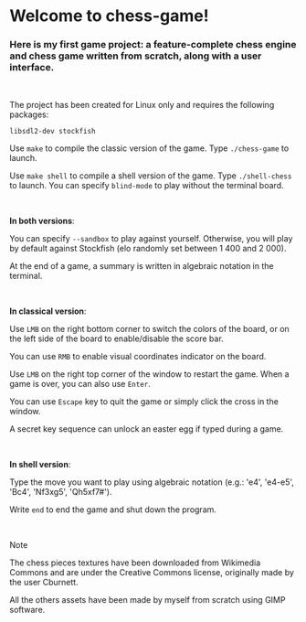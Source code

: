 # Welcome to chess-game!

### Here is my first game project: a feature-complete chess engine and chess game written from scratch, along with a user interface.

<br/>

The project has been created for Linux only and requires the following packages:

```
libsdl2-dev stockfish
```

Use `make` to compile the classic version of the game. Type `./chess-game` to launch.

Use `make shell` to compile a shell version of the game. Type `./shell-chess` to launch. You can specify `blind-mode` to play without the terminal board.

<br/>

**In both versions**: 

You can specify `--sandbox` to play against yourself. Otherwise, you will play by default against Stockfish (elo randomly set between 1 400 and 2 000).

At the end of a game, a summary is written in algebraic notation in the terminal.

<br/>

**In classical version**:

Use `LMB` on the right bottom corner to switch the colors of the board, or on the left side of the board to enable/disable the score bar.

You can use `RMB` to enable visual coordinates indicator on the board.

Use `LMB` on the right top corner of the window to restart the game. When a game is over, you can also use `Enter`.

You can use `Escape` key to quit the game or simply click the cross in the window.

A secret key sequence can unlock an easter egg if typed during a game.

<br/>

**In shell version**:

Type the move you want to play using algebraic notation (e.g.: 'e4', 'e4-e5', 'Bc4', 'Nf3xg5', 'Qh5xf7#').

Write `end` to end the game and shut down the program.

<br/>

> [!NOTE]
> The chess pieces textures have been downloaded from Wikimedia Commons and are under the Creative Commons license, originally made by the user Cburnett.
>
> All the others assets have been made by myself from scratch using GIMP software.
